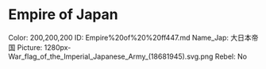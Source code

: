 # Empire of Japan

Color: 200,200,200
ID: Empire%20of%20%20ff447.md
Name_Jap: 大日本帝国
Picture: 1280px-War_flag_of_the_Imperial_Japanese_Army_(18681945).svg.png
Rebel: No